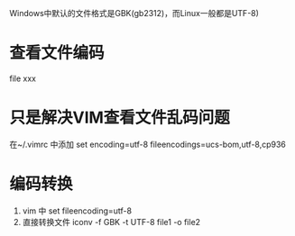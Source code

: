 Windows中默认的文件格式是GBK(gb2312)，而Linux一般都是UTF-8)
# 查看文件编码
file xxx
# 只是解决VIM查看文件乱码问题
在~/.vimrc 中添加 set encoding=utf-8 fileencodings=ucs-bom,utf-8,cp936 
# 编码转换
1. vim 中
set fileencoding=utf-8
2. 直接转换文件
iconv -f GBK -t UTF-8 file1 -o file2

